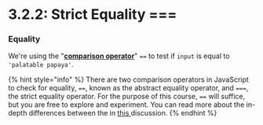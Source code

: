 # 3.2.2: Strict Equality ===

### Equality

We're using the "[**comparison operator**](https://www.w3schools.com/js/js\_comparisons.asp)" `==` to test if `input` is equal to `'palatable papaya'`.

{% hint style="info" %}
There are two comparison operators in JavaScript to check for equality, `==`, known as the abstract equality operator, and `===`, the strict equality operator. For the purpose of this course, `==` will suffice, but you are free to explore and experiment. You can read more about the in-depth differences between the in [this ](https://stackoverflow.com/questions/359494/which-equals-operator-vs-should-be-used-in-javascript-comparisons)discussion.
{% endhint %}

##
